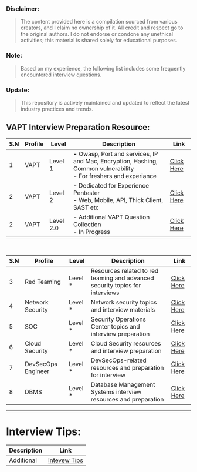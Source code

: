 ### Disclaimer:
>The content provided here is a compilation sourced from various creators, and I claim no ownership of it. All credit and respect go to the original authors. I do not endorse or condone any unethical activities; this material is shared solely for educational purposes.

### Note:

> Based on my experience, the following list includes some frequently encountered interview questions.

### Update:

>This repository is actively maintained and updated to reflect the latest industry practices and trends.


## VAPT Interview Preparation Resource:

| S.N | Profile | Level  | Description | Link |
|-----|---------|--------|-------------|------|
| 1   | VAPT    | Level 1| **-** Owasp, Port and services, IP and Mac, Encryption, Hashing, Common vulnerability <br> **-** For freshers and experiance | [Click Here](https://github.com/m14r41/CyberSecurity-Interview/tree/main) |
| 2   | VAPT    | Level 2| **-** Dedicated for Experience Pentester <br> **-** Web, Mobile, API, Thick Client, SAST etc | [Click Here](https://github.com/m14r41/CyberSecurity-Interview/blob/main/VAPT/Interview-Level-2.md)|
| 2   | VAPT    | Level 2.0| **-** Additional VAPT Question Collection <br> - In Progress | [Click Here](https://github.com/m14r41/CyberSecurity-Interview/blob/main/VAPT/VAPT-Interview.md) |

<br>


| S.N | Profile           | Level    | Description                                                                                           | Link                                                                                              |
|-----|-------------------|----------|-------------------------------------------------------------------------------------------------------|---------------------------------------------------------------------------------------------------|
| 3   | Red Teaming       | Level *  |  Resources related to red teaming and advanced security topics for interviews                     | [Click Here](https://github.com/m14r41/CyberSecurity-Interview/tree/main/VAPT)       |
| 4   | Network Security  | Level *  | Network security topics and interview materials                                                  | [Click Here](https://github.com/m14r41/CyberSecurity-Interview/tree/main/Network%20Security)       |
| 5   | SOC               | Level *  |  Security Operations Center topics and interview preparation                                      | [Click Here](https://github.com/m14r41/CyberSecurity-Interview/tree/main/SOC)                      |
| 6   | Cloud Security    | Level *  | Cloud Security resources and interview preparation                                               | [Click Here](https://github.com/m14r41/CyberSecurity-Interview/tree/main/Cloud%20Security)         |
| 7   | DevSecOps Engineer| Level *  |  DevSecOps-related resources and preparation for interview                                        | [Click Here](https://github.com/m14r41/CyberSecurity-Interview/tree/main/DevSecOps%20Engineer)     |
| 8   | DBMS              | Level *  |  Database Management Systems interview resources and preparation                                  | [Click Here](https://github.com/m14r41/CyberSecurity-Interview/tree/main/DBMS)                    |

---

# Interview Tips:

| Description | Link    | 
|-----|-------------------|
| Additional  | [Intevew Tips](https://github.com/m14r41/CyberSecurity-Interview/blob/main/Interview%20Tips.md)       | 

